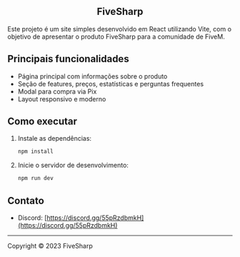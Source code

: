 <h2 align="center">FiveSharp</h2>

Este projeto é um site simples desenvolvido em React utilizando Vite, com o objetivo de apresentar o produto FiveSharp para a comunidade de FiveM.

## Principais funcionalidades

- Página principal com informações sobre o produto
- Seção de features, preços, estatísticas e perguntas frequentes
- Modal para compra via Pix
- Layout responsivo e moderno

## Como executar

1. Instale as dependências:
   ```sh
   npm install
   ```
2. Inicie o servidor de desenvolvimento:
   ```sh
   npm run dev
   ```

## Contato

- Discord: [https://discord.gg/55pRzdbmkH](https://discord.gg/55pRzdbmkH)

---
Copyright © 2023 FiveSharp
